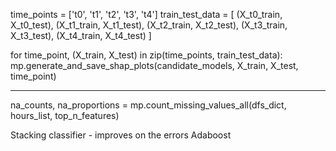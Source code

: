 
time_points = ['t0', 't1', 't2', 't3', 't4']
train_test_data = [
    (X_t0_train, X_t0_test),
    (X_t1_train, X_t1_test),
    (X_t2_train, X_t2_test),
    (X_t3_train, X_t3_test),
    (X_t4_train, X_t4_test)
]

for time_point, (X_train, X_test) in zip(time_points, train_test_data):
    mp.generate_and_save_shap_plots(candidate_models, X_train, X_test, time_point)

_____

na_counts, na_proportions = mp.count_missing_values_all(dfs_dict, hours_list, top_n_features)


Stacking classifier - improves on the errors
Adaboost 